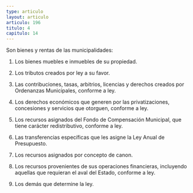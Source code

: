 ```yaml
---
type: articulo
layout: articulo
articulo: 196
titulo: 4
capitulo: 14
---
```

Son bienes y rentas de las municipalidades:

1. Los bienes muebles e inmuebles de su propiedad.

2. Los tributos creados por ley a su favor.

3. Las contribuciones, tasas, arbitrios, licencias y derechos creados por Ordenanzas Municipales, conforme a ley.

4. Los derechos económicos que generen por las privatizaciones, concesiones y servicios que otorguen, conforme a ley.

5. Los recursos asignados del Fondo de Compensación Municipal, que tiene carácter redistributivo, conforme a ley.

6. Las transferencias específicas que les asigne la Ley Anual de Presupuesto.

7. Los recursos asignados por concepto de canon.

8. Los recursos provenientes de sus operaciones financieras, incluyendo aquellas que requieran el aval del Estado, conforme a ley.

9. Los demás que determine la ley.
